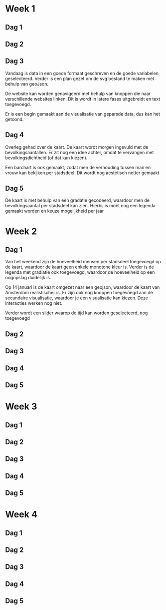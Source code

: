 # Week 1
## Dag 1

## Dag 2

## Dag 3
Vandaag is data in een goede formaat geschreven en de goede variabelen geselecteerd.
Verder is een plan gezet om de svg bestand te maken met behulp van geoJson.

De website kan worden genavigeerd met behulp van knoppen die naar verschillende websites linken.
Dit is wordt in latere fases uitgebreidt en text toegevoegd.

Er is een begin gemaakt aan de visualisatie van geparsde data, dus kan het getoond.

## Dag 4
Overleg gehad over de kaart. De kaart wordt morgen ingevuld met de bevolkingsaantallen.
Er zit nog een idee achter, omdat te vervangen met bevolkingsdichtheid (of dat kan kiezen).

Een barchart is ook gemaakt, zodat men de verhouding tussen man en vrouw kan bekijken per stadsdeel.
Dit wordt nog aestetisch netter gemaakt

## Dag 5
De kaart is met behulp van een gradatie gecodeerd, waardoor men de bevolkingsaantal per stadsdeel kan zien.
Hierbij is moet nog een legenda gemaakt worden en keuze mogelijkheid per jaar


# Week 2
## Dag 1
Van het weekend zijn de hoeveelheid mensen per stadsdeel toegevoegd op de kaart, waardoor de kaart geen enkele monotone kleur is.
Verder is de legenda met gradiatie ook toegevoegd, waardoor de hoeveelheid op een oogopslag duidelijk is.

Op 14 januari is de kaart omgezet naar een geojson, waardoor de kaart van Amsterdam realistischer is. Er zijn ook nog knoppen toegevoegd aan de secundaire visualisatie, waardoor je een visualisatie kan kiezen. Deze interacties werken nog niet.

Verder wordt een slider waarop de tijd kan worden geselecteerd, nog toegevoegd

## Dag 2

## Dag 3

## Dag 4

## Dag 5


# Week 3
## Dag 1

## Dag 2

## Dag 3

## Dag 4

## Dag 5


# Week 4
## Dag 1

## Dag 2

## Dag 3

## Dag 4

## Dag 5
